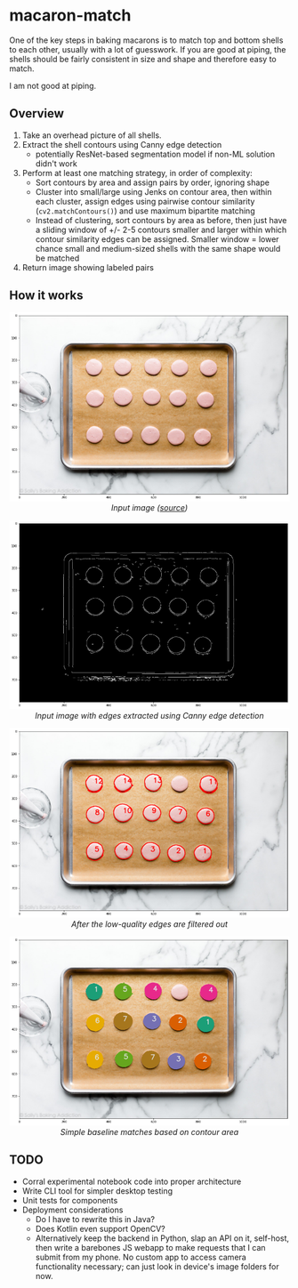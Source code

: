 # macaron-match

One of the key steps in baking macarons is to match top and bottom shells to each other, usually with a lot of guesswork. If you are good at piping, the shells should be fairly consistent in size and shape and therefore easy to match.

I am not good at piping.


## Overview

1. Take an overhead picture of all shells.
2. Extract the shell contours using Canny edge detection
    - potentially ResNet-based segmentation model if non-ML solution didn't work
3. Perform at least one matching strategy, in order of complexity:
    - Sort contours by area and assign pairs by order, ignoring shape
    - Cluster into small/large using Jenks on contour area, then within each cluster, assign edges using pairwise contour similarity (`cv2.matchContours()`) and use maximum bipartite matching
    - Instead of clustering, sort contours by area as before, then just have a sliding window of +/- 2-5 contours smaller and larger within which contour similarity edges can be assigned. Smaller window = lower chance small and medium-sized shells with the same shape would be matched
4. Return image showing labeled pairs

## How it works

<p align="center">
    <img src="images/01-raw.png" /><br>
    <i>Input image (<a href="https://newsaxes.com/newbies-information-to-french-macarons-sallys-baking-habit/">source</a>)</i>
</p>

<p align="center">
    <img src="images/02-canny.png" /><br>
    <i>Input image with edges extracted using Canny edge detection</i>
</p>

<p align="center">
    <img src="images/03-contours.png" /><br>
    <i>After the low-quality edges are filtered out</i>
</p>

<p align="center">
    <img src="images/04-matched.png" /><br>
    <i>Simple baseline matches based on contour area</i>
</p>


## TODO

- Corral experimental notebook code into proper architecture
- Write CLI tool for simpler desktop testing
- Unit tests for components
- Deployment considerations
    - Do I have to rewrite this in Java?
    - Does Kotlin even support OpenCV?
    - Alternatively keep the backend in Python, slap an API on it, self-host, then write a barebones JS webapp to make requests that I can submit from my phone. No custom app to access camera functionality necessary; can just look in device's image folders for now.
